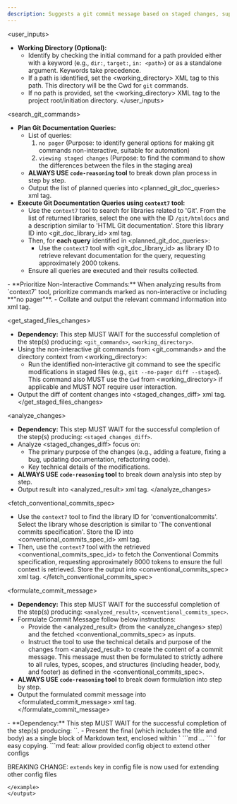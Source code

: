 ```yaml
---
description: Suggests a git commit message based on staged changes, supporting target directories (e.g., submodules) and using XML-style tags for context.
---
```


<user_inputs>
- **Working Directory (Optional):**
  - Identify by checking the initial command for a path provided either with a keyword (e.g., `dir:`, `target:`, `in: <path>`) or as a standalone argument. Keywords take precedence.
  - If a path is identified, set the <working_directory> XML tag to this path. This directory will be the Cwd for `git` commands.
  - If no path is provided, set the <working_directory> XML tag to the project root/initiation directory.
</user_inputs>

<search_git_commands>
- **Plan Git Documentation Queries:**
    - List of queries:
        1. `no pager` (Purpose: to identify general options for making git commands non-interactive, suitable for automation)
        2. `viewing staged changes` (Purpose: to find the command to show the differences between the files in the staging area)
    - **ALWAYS USE `code-reasoning` tool** to break down plan process in step by step.
    - Output the list of planned queries into <planned_git_doc_queries> xml tag.
- **Execute Git Documentation Queries using `context7` tool:**
    - Use the `context7` tool to search for libraries related to 'Git'. From the list of returned libraries, select the one with the ID `/git/htmldocs` and a description similar to 'HTML Git documentation'. Store this library ID into <git_doc_library_id> xml tag.
    - Then, for **each query** identified in <planned_git_doc_queries>:
        - Use the `context7` tool with <git_doc_library_id> as library ID to retrieve relevant documentation for the query, requesting approximately 2000 tokens.
    - Ensure all queries are executed and their results collected.
<important>
- **Prioritize Non-Interactive Commands:** When analyzing results from `context7` tool, prioritize commands marked as non-interactive or including **"no pager"**.
</important>
- Collate and output the relevant command information into <git_commands> xml tag.
</search_git_commands>

<get_staged_files_changes>
- **Dependency:** This step MUST WAIT for the successful completion of the step(s) producing: `<git_commands>`, `<working_directory>`.
- Using the non-interactive git commands from <git_commands> and the directory context from <working_directory>:
    - Run the identified non-interactive git command to see the specific modifications in staged files (e.g., `git --no-pager diff --staged`). This command also MUST use the `Cwd` from <working_directory> if applicable and MUST NOT require user interaction.
- Output the diff of content changes into <staged_changes_diff> xml tag.
</get_staged_files_changes>

<analyze_changes>
- **Dependency:** This step MUST WAIT for the successful completion of the step(s) producing: `<staged_changes_diff>`.
- Analyze <staged_changes_diff> focus on:
    - The primary purpose of the changes (e.g., adding a feature, fixing a bug, updating documentation, refactoring code).
    - Key technical details of the modifications.
- **ALWAYS USE `code-reasoning` tool** to break down analysis into step by step.
- Output result into <analyzed_result> xml tag.
</analyze_changes>

<fetch_conventional_commits_spec>
- Use the `context7` tool to find the library ID for 'conventionalcommits'. Select the library whose description is similar to 'The conventional commits specification'. Store the ID into <conventional_commits_spec_id> xml tag.
- Then, use the `context7` tool with the retrieved <conventional_commits_spec_id> to fetch the Conventional Commits specification, requesting approximately 8000 tokens to ensure the full context is retrieved. Store the output into <conventional_commits_spec> xml tag.
</fetch_conventional_commits_spec>

<formulate_commit_message>
- **Dependency:** This step MUST WAIT for the successful completion of the step(s) producing: `<analyzed_result>`, `<conventional_commits_spec>`.
- Formulate Commit Message follow below instructions:
    - Provide the <analyzed_result> (from the <analyze_changes> step) and the fetched <conventional_commits_spec> as inputs.
    - Instruct the tool to use the technical details and purpose of the changes from <analyzed_result> to create the content of a commit message. This message must then be formulated to strictly adhere to all rules, types, scopes, and structures (including header, body, and footer) as defined in the <conventional_commits_spec>.
- **ALWAYS USE `code-reasoning` tool** to break down formulation into step by step.
- Output the formulated commit message into <formulated_commit_message> xml tag.
</formulate_commit_message>

<output>
- **Dependency:** This step MUST WAIT for the successful completion of the step(s) producing: `<formulated_commit_message>`.
- Present the final <formulated_commit_message> (which includes the title and body) as a single block of Markdown text, enclosed within ` ```md ... ``` ` for easy copying.
<example>
```md
feat: allow provided config object to extend other configs

BREAKING CHANGE: `extends` key in config file is now used for extending other config files
```
</example>
</output>